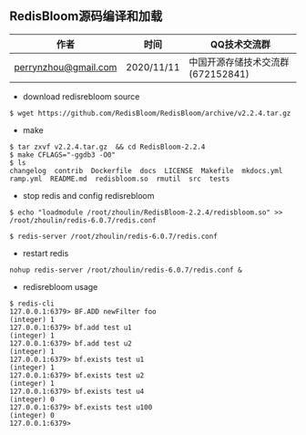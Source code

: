 ## RedisBloom源码编译和加载


| 作者 | 时间 |QQ技术交流群 |
| ------ | ------ |------ |
| perrynzhou@gmail.com |2020/11/11 |中国开源存储技术交流群(672152841) |

- download redisrebloom source
```
$ wget https://github.com/RedisBloom/RedisBloom/archive/v2.2.4.tar.gz
```

- make 

```
$ tar zxvf v2.2.4.tar.gz  && cd RedisBloom-2.2.4
$ make CFLAGS="-ggdb3 -O0" 
$ ls
changelog  contrib  Dockerfile  docs  LICENSE  Makefile  mkdocs.yml  ramp.yml  README.md  redisbloom.so  rmutil  src  tests

```

- stop redis and config redisrebloom

```
$ echo "loadmodule /root/zhoulin/RedisBloom-2.2.4/redisbloom.so" >> /root/zhoulin/redis-6.0.7/redis.conf

$ redis-server /root/zhoulin/redis-6.0.7/redis.conf
```


- restart redis
```
nohup redis-server /root/zhoulin/redis-6.0.7/redis.conf &
```

- redisrebloom usage

```
$ redis-cli
127.0.0.1:6379> BF.ADD newFilter foo
(integer) 1
127.0.0.1:6379> bf.add test u1
(integer) 1
127.0.0.1:6379> bf.add test u2
(integer) 1
127.0.0.1:6379> bf.exists test u1
(integer) 1
127.0.0.1:6379> bf.exists test u2
(integer) 1
127.0.0.1:6379> bf.exists test u4
(integer) 0
127.0.0.1:6379> bf.exists test u100
(integer) 0
127.0.0.1:6379> 
```
